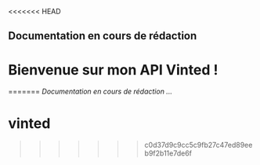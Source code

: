 <<<<<<< HEAD
## Documentation en cours de rédaction

# Bienvenue sur mon API Vinted !
=======
_Documentation en cours de rédaction ..._

# vinted
>>>>>>> c0d37d9c9cc5c9fb27c47ed89eeb9f2b11e7de6f
